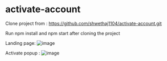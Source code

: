 # activate-account

Clone project from : https://github.com/shwethaj1104/activate-account.git

Run npm install and npm start after cloning the project

Landing page:
![image](https://user-images.githubusercontent.com/107784718/194806153-dca2a03b-2d7a-4e7f-b423-1b4823232aec.png)

Activate popup : 
![image](https://user-images.githubusercontent.com/107784718/194806261-95aa28cc-988a-4bf9-bb4e-a90403c58da5.png)

